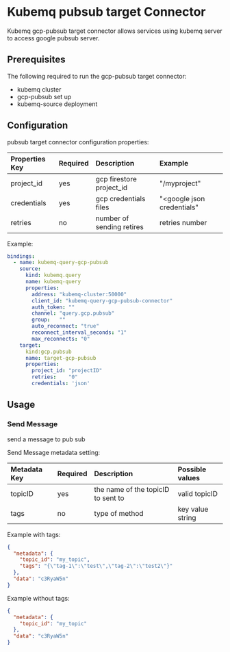 # Kubemq pubsub target Connector

Kubemq gcp-pubsub target connector allows services using kubemq server to access google pubsub server.

## Prerequisites
The following required to run the gcp-pubsub target connector:

- kubemq cluster
- gcp-pubsub set up
- kubemq-source deployment

## Configuration

pubsub target connector configuration properties:

| Properties Key | Required | Description                                | Example                    |
|:---------------|:---------|:-------------------------------------------|:---------------------------|
| project_id     | yes      | gcp firestore project_id                   | "<googleurl>/myproject"    |
| credentials    | yes      | gcp credentials files                      | "<google json credentials" |
| retries        | no       | number of sending retires                  | retries number             |


Example:

```yaml
bindings:
  - name: kubemq-query-gcp-pubsub
    source:
      kind: kubemq.query
      name: kubemq-query
      properties:
        address: "kubemq-cluster:50000"
        client_id: "kubemq-query-gcp-pubsub-connector"
        auth_token: ""
        channel: "query.gcp.pubsub"
        group:   ""
        auto_reconnect: "true"
        reconnect_interval_seconds: "1"
        max_reconnects: "0"
    target:
      kind:gcp.pubsub
      name: target-gcp-pubsub
      properties:
        project_id: "projectID"
        retries:    "0"
        credentials: 'json'

```

## Usage

### Send Message 

send a message to pub sub

Send Message metadata setting:

| Metadata Key | Required | Description                            | Possible values       |
|:-------------|:---------|:---------------------------------------|:----------------------|
| topicID      | yes      | the name of the topicID to sent to     | valid topicID         |
| tags         | no       | type of method                         | key value string          |


Example with tags:

```json
{
  "metadata": {
    "topic_id": "my_topic",
    "tags": "{\"tag-1\":\"test\",\"tag-2\":\"test2\"}"
  },
  "data": "c3RyaW5n"
}
```


Example without tags:

```json
{
  "metadata": {
    "topic_id": "my_topic"
  },
  "data": "c3RyaW5n"
}
```
